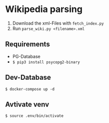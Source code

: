 # Wikipedia parsing

1. Download the xml-Files with `fetch_index.py`
2. Run `parse_wiki.py <filename>.xml`

## Requirements

- PG-Database
- `$ pip3 install psycopg2-binary`

## Dev-Database

```
$ docker-compose up -d
```

## Avtivate venv
```
$ source .env/bin/activate
```